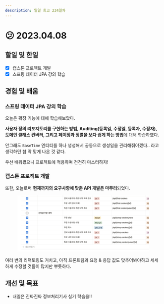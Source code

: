 ```yaml
---
description: 일일 회고 234일차
---
```


# 😕 2023.04.08

## 할일 및 한일

* [x] 캡스톤 프로젝트 개발&#x20;
* [x] 스프링 데이터 JPA 강의 학습&#x20;

## 경험 및 배움&#x20;

### 스프링 데이터 JPA 강의 학습&#x20;

오늘은 확장 기능에 대해 학습해보았다.

**사용자 정의 리포지토리를 구현하는 방법, Auditing(등록일, 수정일, 등록자, 수정자), 도메인 클래스 컨버터, 그리고 페이징과 정렬을 보다 쉽게 하는 방법**에 대해 학습하였다.

안그래도 `BaseTime` 엔티티를 하나 생성해서 공동으로 생성일을 관리해줘야겠다.. 라고 생각하던 참 딱 맞게 나온 것 같다.

우선 배워봤으니 프로젝트에 적용하며 천천히 마스터하자!

### 캡스톤 프로젝트 개발&#x20;

또한, 오늘로써 **현재까지의 요구사항에 맞춘 API 개발은 마무리**되었다.

<figure><img src="../.gitbook/assets/image (2).png" alt=""><figcaption></figcaption></figure>

여러 번의 리팩토링도 거치고, 아직 프론트팀과 요청 & 응답 값도 맞추어봐야하고 세세하게 수정할 것들이 많지만 뿌듯하다.

## 개선 및 목표&#x20;

* 내일은 진짜진짜 정보처리기사 실기 학습을!!&#x20;

